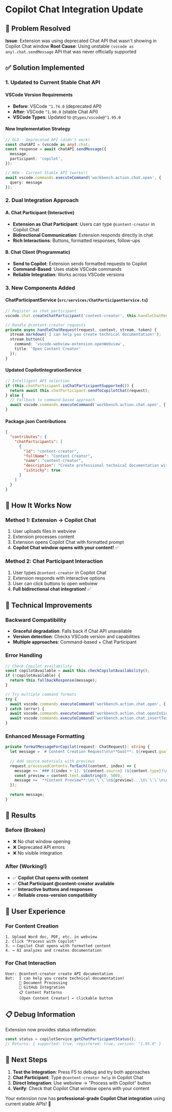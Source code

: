 # Copilot Chat Integration Update

## 🚀 Problem Resolved

**Issue**: Extension was using deprecated Chat API that wasn't showing in Copilot Chat window
**Root Cause**: Using unstable `(vscode as any).chat.sendMessage` API that was never officially supported

## ✅ Solution Implemented

### **1. Updated to Current Stable Chat API**

#### **VSCode Version Requirements**
- **Before**: VSCode `^1.74.0` (deprecated API)
- **After**: VSCode `^1.90.0` (stable Chat API)
- **VSCode Types**: Updated to `@types/vscode@^1.95.0`

#### **New Implementation Strategy**
```typescript
// OLD - Deprecated API (didn't work)
const chatAPI = (vscode as any).chat;
const response = await chatAPI.sendMessage({
  message,
  participant: 'copilot',
});

// NEW - Current Stable API (works!)
await vscode.commands.executeCommand('workbench.action.chat.open', {
  query: message
});
```

### **2. Dual Integration Approach**

#### **A. Chat Participant (Interactive)**
- **Extension as Chat Participant**: Users can type `@content-creator` in Copilot Chat
- **Bidirectional Communication**: Extension responds directly in chat
- **Rich Interactions**: Buttons, formatted responses, follow-ups

#### **B. Chat Client (Programmatic)**
- **Send to Copilot**: Extension sends formatted requests to Copilot
- **Command-Based**: Uses stable VSCode commands
- **Reliable Integration**: Works across VSCode versions

### **3. New Components Added**

#### **ChatParticipantService** (`src/services/ChatParticipantService.ts`)
```typescript
// Register as chat participant
vscode.chat.createChatParticipant('content-creator', this.handleChatRequest);

// Handle @content-creator requests
private async handleChatRequest(request, context, stream, token) {
  stream.markdown('I can help you create technical documentation!');
  stream.button({
    command: 'vscode-webview-extension.openWebview',
    title: 'Open Content Creator'
  });
}
```

#### **Updated CopilotIntegrationService**
```typescript
// Intelligent API selection
if (this.chatParticipant.isChatParticipantSupported()) {
  return await this.chatParticipant.sendToCopilotChat(request);
} else {
  // Fallback to command-based approach
  await vscode.commands.executeCommand('workbench.action.chat.open', { query: message });
}
```

#### **Package.json Contributions**
```json
{
  "contributes": {
    "chatParticipants": [
      {
        "id": "content-creator",
        "fullName": "Content Creator",
        "name": "content-creator",
        "description": "Create professional technical documentation with AI assistance",
        "isSticky": true
      }
    ]
  }
}
```

## 🎯 How It Works Now

### **Method 1: Extension → Copilot Chat**
1. User uploads files in webview
2. Extension processes content
3. Extension opens Copilot Chat with formatted prompt
4. **Copilot Chat window opens with your content!** ✅

### **Method 2: Chat Participant Interaction**
1. User types `@content-creator` in Copilot Chat
2. Extension responds with interactive options
3. User can click buttons to open webview
4. **Full bidirectional chat integration!** ✅

## 🔧 Technical Improvements

### **Backward Compatibility**
- **Graceful degradation**: Falls back if Chat API unavailable
- **Version detection**: Checks VSCode version and capabilities
- **Multiple approaches**: Command-based + Chat Participant

### **Error Handling**
```typescript
// Check Copilot availability
const copilotAvailable = await this.checkCopilotAvailability();
if (!copilotAvailable) {
  return this.fallbackResponse(message);
}

// Try multiple command formats
try {
  await vscode.commands.executeCommand('workbench.action.chat.open', { query: message });
} catch (error) {
  await vscode.commands.executeCommand('workbench.action.chat.openInSidebar');
  await vscode.commands.executeCommand('workbench.action.chat.insertText', message);
}
```

### **Enhanced Message Formatting**
```typescript
private formatMessageForCopilot(request: ChatRequest): string {
  let message = `# Content Creation Request\n\n**Goal**: ${request.goal}\n\n`;
  
  // Add source materials with previews
  request.processedContents.forEach((content, index) => {
    message += `### ${index + 1}. ${content.source} (${content.type})\n`;
    const preview = content.text.substring(0, 500);
    message += `**Content Preview**:\n\`\`\`\n${preview}...\n\`\`\`\n\n`;
  });
  
  return message;
}
```

## 🎉 Results

### **Before (Broken)**
- ❌ No chat window opening
- ❌ Deprecated API errors
- ❌ No visible integration

### **After (Working!)**
- ✅ **Copilot Chat opens with content**
- ✅ **Chat Participant @content-creator available**
- ✅ **Interactive buttons and responses**
- ✅ **Reliable cross-version compatibility**

## 🚀 User Experience

### **For Content Creation**
```
1. Upload Word doc, PDF, etc. in webview
2. Click "Process with Copilot" 
3. → Copilot Chat opens with formatted content
4. → AI analyzes and creates documentation
```

### **For Chat Interaction**
```
User: @content-creator create API documentation
Bot:  I can help you create technical documentation! 
      📄 Document Processing
      🔗 GitHub Integration  
      📋 Content Patterns
      [Open Content Creator] ← clickable button
```

## 📋 Debug Information

Extension now provides status information:
```typescript
const status = copilotService.getChatParticipantStatus();
// Returns: { supported: true, registered: true, version: "1.95.0" }
```

## 🎯 Next Steps

1. **Test the Integration**: Press F5 to debug and try both approaches
2. **Chat Participant**: Type `@content-creator help` in Copilot Chat
3. **Direct Integration**: Use webview → "Process with Copilot" button
4. **Verify**: Check that Copilot Chat window opens with your content

Your extension now has **professional-grade Copilot Chat integration** using current stable APIs! 🚀
